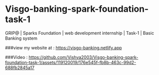# Visgo-banking-spark-foundation-task-1
GRIP@ | Sparks Foundation | web development internship | Task-1 | Basic Banking system

###view my website at :
https://visgo-banking.netlify.app

###Video :
https://github.com/Vishva2003/Visgo-banking-spark-foundation-task-1/assets/119120019/176e545f-fb8b-463c-99d2-688fb2845a17
